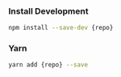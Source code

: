 ### Install Development

```bash
npm install --save-dev {repo}
```

### Yarn

```bash
yarn add {repo} --save
```
